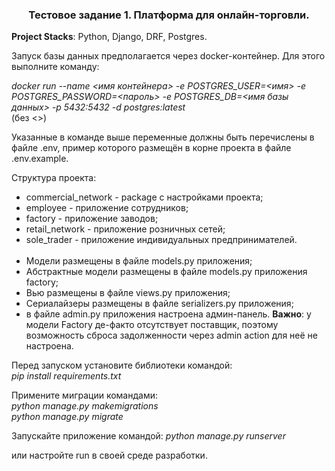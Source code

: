 <div style="text-align: center;"><h3>Тестовое задание 1. Платформа для онлайн-торговли.</h3></div>

<b>Project Stacks</b>: Python, Django, DRF, Postgres.

Запуск базы данных предполагается через docker-контейнер. Для этого выполните команду:

<i>docker run --name <имя контейнера> -e POSTGRES_USER=<имя> -e POSTGRES_PASSWORD=<пароль> -e POSTGRES_DB=<имя базы данных> -p 5432:5432 -d postgres:latest</i><br>
(без <>)

Указанные в команде выше переменные должны быть перечислены в файле .env, пример которого размещён в корне проекта в файле .env.example.

Структура проекта:

- commercial_network - package с настройками проекта;
- employee - приложение сотрудников;
- factory - приложение заводов;
- retail_network - приложение розничных сетей;
- sole_trader - приложение индивидуальных предпринимателей.
<br><br>
- Модели размещены в файле models.py приложения;
- Абстрактные модели размещены в файле models.py приложения factory;
- Вью размещены в файле views.py приложения;
- Сериалайзеры размещены в файле serializers.py приложения;
- в файле admin.py приложения настроена админ-панель. <b>Важно</b>: у модели Factory де-факто отсутствует поставщик, поэтому возможность сброса задолженности через admin action для неё не настроена.

Перед запуском установите библиотеки командой:<br>
<i>pip install requirements.txt</i>

Примените миграции командами:<br>
<i>python manage.py makemigrations<br></i>
<i>python manage.py migrate</i>

Запускайте приложение командой:
<i>python manage.py runserver</i>

или настройте run в своей среде разработки.